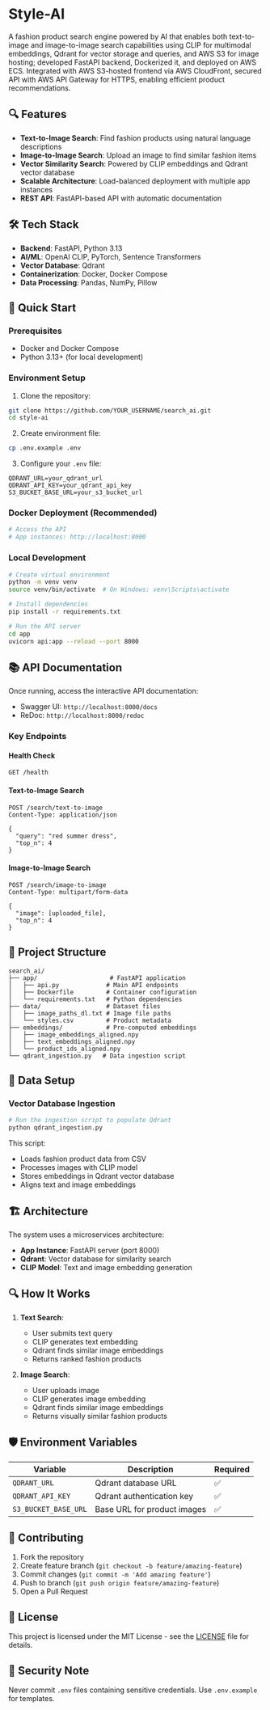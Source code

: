 # Style-AI

A fashion product search engine powered by AI that enables both text-to-image and image-to-image search capabilities using CLIP for multimodal embeddings, Qdrant for vector storage and queries, and AWS S3 for image hosting; developed FastAPI backend, Dockerized it, and deployed on AWS ECS.
Integrated with AWS S3-hosted frontend via AWS CloudFront, secured API with AWS API Gateway for HTTPS, enabling efficient product recommendations.

## 🔍 Features

- **Text-to-Image Search**: Find fashion products using natural language descriptions
- **Image-to-Image Search**: Upload an image to find similar fashion items
- **Vector Similarity Search**: Powered by CLIP embeddings and Qdrant vector database
- **Scalable Architecture**: Load-balanced deployment with multiple app instances
- **REST API**: FastAPI-based API with automatic documentation

## 🛠️ Tech Stack

- **Backend**: FastAPI, Python 3.13
- **AI/ML**: OpenAI CLIP, PyTorch, Sentence Transformers
- **Vector Database**: Qdrant
- **Containerization**: Docker, Docker Compose
- **Data Processing**: Pandas, NumPy, Pillow

## 🚀 Quick Start

### Prerequisites

- Docker and Docker Compose
- Python 3.13+ (for local development)

### Environment Setup

1. Clone the repository:
```bash
git clone https://github.com/YOUR_USERNAME/search_ai.git
cd style-ai
```

2. Create environment file:
```bash
cp .env.example .env
```

3. Configure your `.env` file:
```env
QDRANT_URL=your_qdrant_url
QDRANT_API_KEY=your_qdrant_api_key
S3_BUCKET_BASE_URL=your_s3_bucket_url
```

### Docker Deployment (Recommended)

```bash
# Access the API
# App instances: http://localhost:8000
```

### Local Development

```bash
# Create virtual environment
python -m venv venv
source venv/bin/activate  # On Windows: venv\Scripts\activate

# Install dependencies
pip install -r requirements.txt

# Run the API server
cd app
uvicorn api:app --reload --port 8000
```

## 📚 API Documentation

Once running, access the interactive API documentation:
- Swagger UI: `http://localhost:8000/docs`
- ReDoc: `http://localhost:8000/redoc`

### Key Endpoints

#### Health Check
```http
GET /health
```

#### Text-to-Image Search
```http
POST /search/text-to-image
Content-Type: application/json

{
  "query": "red summer dress",
  "top_n": 4
}
```

#### Image-to-Image Search
```http
POST /search/image-to-image
Content-Type: multipart/form-data

{
  "image": [uploaded_file],
  "top_n": 4
}
```

## 📁 Project Structure

```
search_ai/
├── app/                    # FastAPI application
│   ├── api.py             # Main API endpoints
│   ├── Dockerfile         # Container configuration
│   └── requirements.txt   # Python dependencies
├── data/                  # Dataset files
│   ├── image_paths_dl.txt # Image file paths
│   └── styles.csv         # Product metadata
├── embeddings/            # Pre-computed embeddings
│   ├── image_embeddings_aligned.npy
│   ├── text_embeddings_aligned.npy
│   └── product_ids_aligned.npy
└── qdrant_ingestion.py   # Data ingestion script
```

## 🔧 Data Setup

### Vector Database Ingestion

```bash
# Run the ingestion script to populate Qdrant
python qdrant_ingestion.py
```

This script:
- Loads fashion product data from CSV
- Processes images with CLIP model
- Stores embeddings in Qdrant vector database
- Aligns text and image embeddings

## 🏗️ Architecture

The system uses a microservices architecture:

- **App Instance**: FastAPI server (port 8000)
- **Qdrant**: Vector database for similarity search
- **CLIP Model**: Text and image embedding generation

## 🔍 How It Works

1. **Text Search**: 
   - User submits text query
   - CLIP generates text embedding
   - Qdrant finds similar image embeddings
   - Returns ranked fashion products

2. **Image Search**:
   - User uploads image
   - CLIP generates image embedding
   - Qdrant finds similar image embeddings
   - Returns visually similar fashion products

## 🛡️ Environment Variables

| Variable | Description | Required |
|----------|-------------|----------|
| `QDRANT_URL` | Qdrant database URL | ✅ |
| `QDRANT_API_KEY` | Qdrant authentication key | ✅ |
| `S3_BUCKET_BASE_URL` | Base URL for product images | ✅ |

## 🤝 Contributing

1. Fork the repository
2. Create feature branch (`git checkout -b feature/amazing-feature`)
3. Commit changes (`git commit -m 'Add amazing feature'`)
4. Push to branch (`git push origin feature/amazing-feature`)
5. Open a Pull Request

## 📄 License

This project is licensed under the MIT License - see the [LICENSE](LICENSE) file for details.

## 🚨 Security Note

Never commit `.env` files containing sensitive credentials. Use `.env.example` for templates.